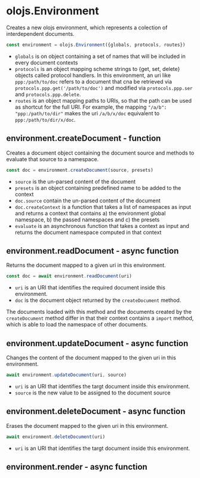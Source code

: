 olojs.Environment
============================================================================
Creates a new olojs environment, which represents a colection of
interdependent documents.


```js
const environment = olojs.Environment({globals, protocols, routes})
```

- `globals` is on object containing a set of names that will be included in
  every document contexts
- `protocols` is an object mapping scheme strings to {get, set, delete}
  objects called protocol handlers. In this environment, an uri like
  `ppp:/path/to/doc` refers to a document that cna be retrieved via
  `protocols.ppp.get('/path/to/doc')` and modified via `protocols.ppp.ser`
  and `protocols.ppp.delete`. 
- `routes` is an object mapping paths to URIs, so that the path can be used
  as shortcut for the full URI. For example, the mapping `"/a/b": "ppp:/path/to/dir"`
  makes the uri `/a/b/x/doc` equivalent to `ppp:/path/to/dir/x/doc`.
  
environment.createDocument - function
--------------------------------------------------------------------
Creates a document object containing the document source and
methods to evaluate that source to a namespace.

```js
const doc = environment.createDocument(source, presets)
```

- `source` is the un-parsed content of the document
- `presets` is an object containing predefined name to be added to
  the context
- `doc.source` contain the un-parsed content of the document
- `doc.createContext` is a function that takes a list of namespaces
  as input and returns a context that contains a) the environment
  global namespace, b) the passed namespaces and c) the presets
- `evaluate` is an asynchronous function that takes a context as
  input and returns the document namespace computed in that context
  
environment.readDocument - async function
--------------------------------------------------------------------
Returns the document mapped to a given uri in this environment.

```js
const doc = await environment.readDocument(uri)
```

- `uri` is an URI that identifies the required document inside this
  environment.
- `doc` is the document object returned by the `createDocument`
  method.

The documents loaded with this method and the documents created by 
the `createDocument` method differ in that their context contains a 
`import` method, which is able to load the namespace of other 
documents.
  
environment.updateDocument - async function
--------------------------------------------------------------------
Changes the content of the document mapped to the given uri in this
environment.
```js
await environment.updateDocument(uri, source)
```

- `uri` is an URI that identifies the targt document inside this
  environment.
- `source` is the new value to be assigned to the document source
  
environment.deleteDocument - async function
--------------------------------------------------------------------
Erases the document mapped to the given uri in this environment.
```js
await environment.deleteDocument(uri)
```

- `uri` is an URI that identifies the targt document inside this
  environment.
  
environment.render - async function
--------------------------------------------------------------------
  

